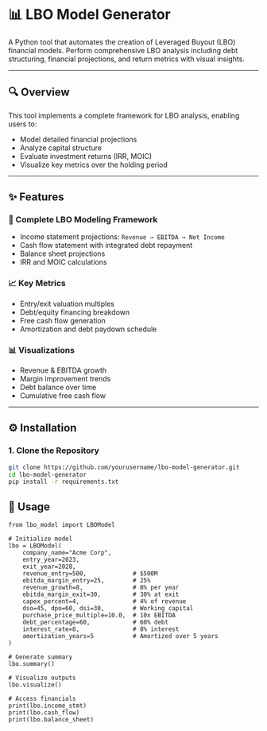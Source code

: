 # 📊 LBO Model Generator

A Python tool that automates the creation of Leveraged Buyout (LBO) financial models. Perform comprehensive LBO analysis including debt structuring, financial projections, and return metrics with visual insights.

---

## 🔍 Overview

This tool implements a complete framework for LBO analysis, enabling users to:

- Model detailed financial projections  
- Analyze capital structure  
- Evaluate investment returns (IRR, MOIC)  
- Visualize key metrics over the holding period  

---

## ✨ Features

### 🧾 Complete LBO Modeling Framework

- Income statement projections: `Revenue → EBITDA → Net Income`
- Cash flow statement with integrated debt repayment
- Balance sheet projections
- IRR and MOIC calculations

### 📈 Key Metrics

- Entry/exit valuation multiples
- Debt/equity financing breakdown
- Free cash flow generation
- Amortization and debt paydown schedule

### 📊 Visualizations

- Revenue & EBITDA growth
- Margin improvement trends
- Debt balance over time
- Cumulative free cash flow

---

## ⚙️ Installation

### 1. Clone the Repository

```bash
git clone https://github.com/yourusername/lbo-model-generator.git
cd lbo-model-generator
pip install -r requirements.txt
```

## 🚀 Usage
```
from lbo_model import LBOModel

# Initialize model
lbo = LBOModel(
    company_name="Acme Corp",
    entry_year=2023,
    exit_year=2028,
    revenue_entry=500,             # $500M
    ebitda_margin_entry=25,        # 25%
    revenue_growth=8,              # 8% per year
    ebitda_margin_exit=30,         # 30% at exit
    capex_percent=4,               # 4% of revenue
    dso=45, dpo=60, dsi=30,        # Working capital
    purchase_price_multiple=10.0,  # 10x EBITDA
    debt_percentage=60,            # 60% debt
    interest_rate=8,               # 8% interest
    amortization_years=5           # Amortized over 5 years
)

# Generate summary
lbo.summary()

# Visualize outputs
lbo.visualize()

# Access financials
print(lbo.income_stmt)
print(lbo.cash_flow)
print(lbo.balance_sheet)
```




